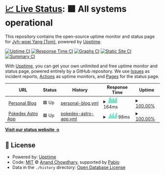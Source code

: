 # [📈 Live Status](https://tomz12321.github.io/upptime): <!--live status--> **🟩 All systems operational**

This repository contains the open-source uptime monitor and status page for [Jyh-woei Yang (Tom)](https://www.linkedin.com/in/web-developer-jyhwoei-tom-yang), powered by [Upptime](https://github.com/upptime/upptime).

[![Uptime CI](https://github.com/tomz12321/upptime/workflows/Uptime%20CI/badge.svg)](https://github.com/tomz12321/upptime/actions?query=workflow%3A%22Uptime+CI%22)
[![Response Time CI](https://github.com/tomz12321/upptime/workflows/Response%20Time%20CI/badge.svg)](https://github.com/tomz12321/upptime/actions?query=workflow%3A%22Response+Time+CI%22)
[![Graphs CI](https://github.com/tomz12321/upptime/workflows/Graphs%20CI/badge.svg)](https://github.com/tomz12321/upptime/actions?query=workflow%3A%22Graphs+CI%22)
[![Static Site CI](https://github.com/tomz12321/upptime/workflows/Static%20Site%20CI/badge.svg)](https://github.com/tomz12321/upptime/actions?query=workflow%3A%22Static+Site+CI%22)
[![Summary CI](https://github.com/tomz12321/upptime/workflows/Summary%20CI/badge.svg)](https://github.com/tomz12321/upptime/actions?query=workflow%3A%22Summary+CI%22)

With [Upptime](https://upptime.js.org), you can get your own unlimited and free uptime monitor and status page, powered entirely by a GitHub repository. We use [Issues](https://github.com/tomz12321/upptime/issues) as incident reports, [Actions](https://github.com/tomz12321/upptime/actions) as uptime monitors, and [Pages](https://tomz12321.github.io/upptime) for the status page.

<!--start: status pages-->
<!-- This summary is generated by Upptime (https://github.com/upptime/upptime) -->
<!-- Do not edit this manually, your changes will be overwritten -->
<!-- prettier-ignore -->
| URL | Status | History | Response Time | Uptime |
| --- | ------ | ------- | ------------- | ------ |
| <img alt="" src="https://icons.duckduckgo.com/ip3/tomz12321-tailwind-astro-blog.dev.ico" height="13"> [Personal Blog](https://tomz12321-tailwind-astro-blog.dev) | 🟩 Up | [personal-blog.yml](https://github.com/tomz12321/upptime/commits/HEAD/history/personal-blog.yml) | <details><summary><img alt="Response time graph" src="./graphs/personal-blog/response-time-week.png" height="20"> 164ms</summary><br><a href="https://tomz12321.github.io/upptime/history/personal-blog"><img alt="Response time 159" src="https://img.shields.io/endpoint?url=https%3A%2F%2Fraw.githubusercontent.com%2Ftomz12321%2Fupptime%2FHEAD%2Fapi%2Fpersonal-blog%2Fresponse-time.json"></a><br><a href="https://tomz12321.github.io/upptime/history/personal-blog"><img alt="24-hour response time 303" src="https://img.shields.io/endpoint?url=https%3A%2F%2Fraw.githubusercontent.com%2Ftomz12321%2Fupptime%2FHEAD%2Fapi%2Fpersonal-blog%2Fresponse-time-day.json"></a><br><a href="https://tomz12321.github.io/upptime/history/personal-blog"><img alt="7-day response time 164" src="https://img.shields.io/endpoint?url=https%3A%2F%2Fraw.githubusercontent.com%2Ftomz12321%2Fupptime%2FHEAD%2Fapi%2Fpersonal-blog%2Fresponse-time-week.json"></a><br><a href="https://tomz12321.github.io/upptime/history/personal-blog"><img alt="30-day response time 159" src="https://img.shields.io/endpoint?url=https%3A%2F%2Fraw.githubusercontent.com%2Ftomz12321%2Fupptime%2FHEAD%2Fapi%2Fpersonal-blog%2Fresponse-time-month.json"></a><br><a href="https://tomz12321.github.io/upptime/history/personal-blog"><img alt="1-year response time 159" src="https://img.shields.io/endpoint?url=https%3A%2F%2Fraw.githubusercontent.com%2Ftomz12321%2Fupptime%2FHEAD%2Fapi%2Fpersonal-blog%2Fresponse-time-year.json"></a></details> | <details><summary><a href="https://tomz12321.github.io/upptime/history/personal-blog">100.00%</a></summary><a href="https://tomz12321.github.io/upptime/history/personal-blog"><img alt="All-time uptime 99.97%" src="https://img.shields.io/endpoint?url=https%3A%2F%2Fraw.githubusercontent.com%2Ftomz12321%2Fupptime%2FHEAD%2Fapi%2Fpersonal-blog%2Fuptime.json"></a><br><a href="https://tomz12321.github.io/upptime/history/personal-blog"><img alt="24-hour uptime 100.00%" src="https://img.shields.io/endpoint?url=https%3A%2F%2Fraw.githubusercontent.com%2Ftomz12321%2Fupptime%2FHEAD%2Fapi%2Fpersonal-blog%2Fuptime-day.json"></a><br><a href="https://tomz12321.github.io/upptime/history/personal-blog"><img alt="7-day uptime 100.00%" src="https://img.shields.io/endpoint?url=https%3A%2F%2Fraw.githubusercontent.com%2Ftomz12321%2Fupptime%2FHEAD%2Fapi%2Fpersonal-blog%2Fuptime-week.json"></a><br><a href="https://tomz12321.github.io/upptime/history/personal-blog"><img alt="30-day uptime 99.95%" src="https://img.shields.io/endpoint?url=https%3A%2F%2Fraw.githubusercontent.com%2Ftomz12321%2Fupptime%2FHEAD%2Fapi%2Fpersonal-blog%2Fuptime-month.json"></a><br><a href="https://tomz12321.github.io/upptime/history/personal-blog"><img alt="1-year uptime 99.97%" src="https://img.shields.io/endpoint?url=https%3A%2F%2Fraw.githubusercontent.com%2Ftomz12321%2Fupptime%2FHEAD%2Fapi%2Fpersonal-blog%2Fuptime-year.json"></a></details>
| <img alt="" src="https://icons.duckduckgo.com/ip3/cosmic-lebkuchen-f5940e.netlify.app.ico" height="13"> [Pokedex Astro App](https://cosmic-lebkuchen-f5940e.netlify.app) | 🟩 Up | [pokedex-astro-app.yml](https://github.com/tomz12321/upptime/commits/HEAD/history/pokedex-astro-app.yml) | <details><summary><img alt="Response time graph" src="./graphs/pokedex-astro-app/response-time-week.png" height="20"> 98ms</summary><br><a href="https://tomz12321.github.io/upptime/history/pokedex-astro-app"><img alt="Response time 99" src="https://img.shields.io/endpoint?url=https%3A%2F%2Fraw.githubusercontent.com%2Ftomz12321%2Fupptime%2FHEAD%2Fapi%2Fpokedex-astro-app%2Fresponse-time.json"></a><br><a href="https://tomz12321.github.io/upptime/history/pokedex-astro-app"><img alt="24-hour response time 91" src="https://img.shields.io/endpoint?url=https%3A%2F%2Fraw.githubusercontent.com%2Ftomz12321%2Fupptime%2FHEAD%2Fapi%2Fpokedex-astro-app%2Fresponse-time-day.json"></a><br><a href="https://tomz12321.github.io/upptime/history/pokedex-astro-app"><img alt="7-day response time 98" src="https://img.shields.io/endpoint?url=https%3A%2F%2Fraw.githubusercontent.com%2Ftomz12321%2Fupptime%2FHEAD%2Fapi%2Fpokedex-astro-app%2Fresponse-time-week.json"></a><br><a href="https://tomz12321.github.io/upptime/history/pokedex-astro-app"><img alt="30-day response time 85" src="https://img.shields.io/endpoint?url=https%3A%2F%2Fraw.githubusercontent.com%2Ftomz12321%2Fupptime%2FHEAD%2Fapi%2Fpokedex-astro-app%2Fresponse-time-month.json"></a><br><a href="https://tomz12321.github.io/upptime/history/pokedex-astro-app"><img alt="1-year response time 99" src="https://img.shields.io/endpoint?url=https%3A%2F%2Fraw.githubusercontent.com%2Ftomz12321%2Fupptime%2FHEAD%2Fapi%2Fpokedex-astro-app%2Fresponse-time-year.json"></a></details> | <details><summary><a href="https://tomz12321.github.io/upptime/history/pokedex-astro-app">100.00%</a></summary><a href="https://tomz12321.github.io/upptime/history/pokedex-astro-app"><img alt="All-time uptime 100.00%" src="https://img.shields.io/endpoint?url=https%3A%2F%2Fraw.githubusercontent.com%2Ftomz12321%2Fupptime%2FHEAD%2Fapi%2Fpokedex-astro-app%2Fuptime.json"></a><br><a href="https://tomz12321.github.io/upptime/history/pokedex-astro-app"><img alt="24-hour uptime 100.00%" src="https://img.shields.io/endpoint?url=https%3A%2F%2Fraw.githubusercontent.com%2Ftomz12321%2Fupptime%2FHEAD%2Fapi%2Fpokedex-astro-app%2Fuptime-day.json"></a><br><a href="https://tomz12321.github.io/upptime/history/pokedex-astro-app"><img alt="7-day uptime 100.00%" src="https://img.shields.io/endpoint?url=https%3A%2F%2Fraw.githubusercontent.com%2Ftomz12321%2Fupptime%2FHEAD%2Fapi%2Fpokedex-astro-app%2Fuptime-week.json"></a><br><a href="https://tomz12321.github.io/upptime/history/pokedex-astro-app"><img alt="30-day uptime 100.00%" src="https://img.shields.io/endpoint?url=https%3A%2F%2Fraw.githubusercontent.com%2Ftomz12321%2Fupptime%2FHEAD%2Fapi%2Fpokedex-astro-app%2Fuptime-month.json"></a><br><a href="https://tomz12321.github.io/upptime/history/pokedex-astro-app"><img alt="1-year uptime 100.00%" src="https://img.shields.io/endpoint?url=https%3A%2F%2Fraw.githubusercontent.com%2Ftomz12321%2Fupptime%2FHEAD%2Fapi%2Fpokedex-astro-app%2Fuptime-year.json"></a></details>

<!--end: status pages-->

[**Visit our status website →**](https://tomz12321.github.io/upptime)

## 📄 License

- Powered by: [Upptime](https://github.com/upptime/upptime)
- Code: [MIT](./LICENSE) © [Anand Chowdhary](https://anandchowdhary.com), supported by [Pabio](https://pabio.com)
- Data in the `./history` directory: [Open Database License](https://opendatacommons.org/licenses/odbl/1-0/)
